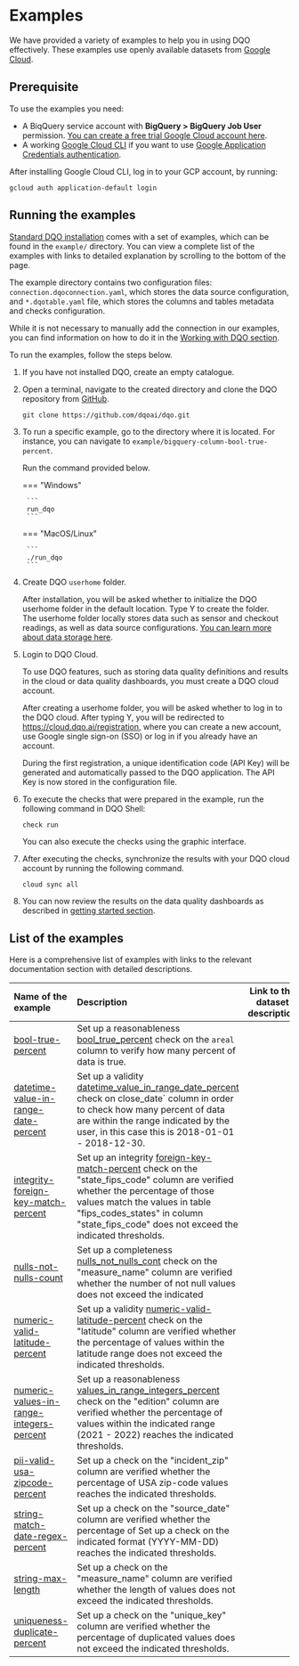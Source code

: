 # Examples

We have provided a variety of examples to help you in using DQO effectively. These examples use openly available 
datasets from [Google Cloud](https://cloud.google.com/datasets).

## Prerequisite

To use the examples you need:

- A BiqQuery service account with **BigQuery > BigQuery Job User** permission. [You can create a free trial Google Cloud account here](https://cloud.google.com/free).
- A working [Google Cloud CLI](https://cloud.google.com/sdk/docs/install) if you want to use [Google Application Credentials authentication](./#using-google-application-credentials-authentication).

After installing Google Cloud CLI, log in to your GCP account, by running:

```
gcloud auth application-default login
```

## Running the examples

[Standard DQO installation](../getting-started/installation/installation.md) comes with a set of examples, which can 
be found in the `example/` directory. You can view a complete list of the examples with links to detailed explanation by
scrolling to the bottom of the page.

The example directory contains two configuration files: `connection.dqoconnection.yaml`, which stores the data source
configuration, and `*.dqotable.yaml` file, which stores the columns and tables metadata and checks configuration.

While it is not necessary to manually add the connection in our examples, you can find information on how to do it in the
[Working with DQO section](../working-with-dqo/adding-data-source-connection/index.md).


To run the examples, follow the steps below. 

1. If you have not installed DQO, create an empty catalogue.


2. Open a terminal, navigate to the created directory and clone the DQO repository from [GitHub](https://github.com/dqoai/dqo).

    ```
    git clone https://github.com/dqoai/dqo.git
    ```

3. To run a specific example, go to the directory where it is located. For instance, you can navigate to 
    `example/bigquery-column-bool-true-percent`.  
    
    Run the command provided below. 

    === "Windows"

        ```
        run_dqo
        ```
    === "MacOS/Linux"

        ```
        ./run_dqo
        ```

4. Create DQO `userhome` folder.

    After installation, you will be asked whether to initialize the DQO userhome folder in the default location. Type Y to create the folder.  
    The userhome folder locally stores data such as sensor and checkout readings, as well as data source configurations. [You can learn more about data storage here](../dqo-concepts/data-storage/data-storage.md).


5. Login to DQO Cloud.

    To use DQO features, such as storing data quality definitions and results in the cloud or data quality dashboards, you
    must create a DQO cloud account.
 
    After creating a userhome folder, you will be asked whether to log in to the DQO cloud. After typing Y, you will be
    redirected to https://cloud.dqo.ai/registration, where you can create a new account, use Google single sign-on (SSO) or log in if you already have an account.
 
    During the first registration, a unique identification code (API Key) will be generated and automatically passed to the DQO application.
    The API Key is now stored in the configuration file.


6. To execute the checks that were prepared in the example, run the following command in DQO Shell:

    ```
    check run
    ```
    You can also execute the checks using the graphic interface.


7. After executing the checks, synchronize the results with your DQO cloud account by running the following command.

    ```
    cloud sync all
    ``` 

8. You can now review the results on the data quality dashboards as described in [getting started section](../getting-started/review-results-on-dashboards/review-results-on-dashboards.md).

## List of the examples

Here is a comprehensive list of examples with links to the relevant documentation section with detailed descriptions.

| **Name of the example**                                                                     | **Description**                                                                                                                                                                                                                                                                                                        | **Link to the dataset description** |
|:--------------------------------------------------------------------------------------------|:-----------------------------------------------------------------------------------------------------------------------------------------------------------------------------------------------------------------------------------------------------------------------------------------------------------------------|-------------------------------------|
| [bool-true-percent](./bool-true-percent.md)                                                 | Set up a reasonableness [bool_true_percent](../checks/column/bool/true-percent.md) check  on the `areal` column to verify how many percent of data is true.                                                                                                                                                            |                                     |
| [datetime-value-in-range-date-percent](./datetime-value-in-range-date-percent.md)           | Set up a validity [datetime_value_in_range_date_percent](../checks/column/datetime/datetime-value-in-range-date-percent.md) check on close_date` column in order to check how many percent of data are within the range indicated by the user, in this case this is 2018-01-01 - 2018-12-30.                           |                                     |
| [integrity-foreign-key-match-percent](./integrity-foreign-key-match-percent.md)             | Set up an integrity [foreign-key-match-percent](../checks/column/integrity/foreign-key-match-percent.md) check on the "state_fips_code" column are verified whether the percentage of those values match the values in table "fips_codes_states" in column "state_fips_code" does not exceed the indicated thresholds. |                                     |
| [nulls-not-nulls-count](./nulls-not-nulls-count.md)                                         | Set up a completeness [nulls_not_nulls_cont](../checks/column/nulls/not-nulls-count.md) check on the "measure_name" column are verified  whether the number of not null values does not exceed the indicated                                                                                                           |                                     |
| [numeric-valid-latitude-percent](./numeric-valid-latitude-percent.md)                       | Set up a validity [numeric-valid-latitude-percent]() check on the "latitude" column are verified whether the percentage of values within the latitude range does not exceed the indicated thresholds.                                                                                                                  |                                     |
| [numeric-values-in-range-integers-percent](./numeric-values-in-range-integers-percent.md)   | Set up a reasonableness [values_in_range_integers_percent]() check on the "edition" column are verified whether the percentage of values within the indicated range (2021 - 2022) reaches the indicated thresholds.                                                                                                    |                                     |
| [pii-valid-usa-zipcode-percent](./pii-valid-usa-zipcode-percent.md)                         | Set up a check on the "incident_zip" column are verified whether the percentage of USA zip-code values reaches the indicated thresholds.                                                                                                                                                                               |                                     |
| [string-match-date-regex-percent](./string-match-date-regex-percent.md)                     | Set up a check on the "source_date" column are verified whether the percentage of Set up a check on the indicated format (YYYY-MM-DD) reaches the indicated thresholds.                                                                                                                                                |                                     |
| [string-max-length](./string-max-length.md )                                                | Set up a check on the "measure_name" column are verified whether the length of values does not exceed the indicated thresholds.                                                                                                                                                                                        |                                     |
| [uniqueness-duplicate-percent](./uniqueness-duplicate-percent.md)                           | Set up a check on the "unique_key" column are verified  whether the percentage of duplicated values does not exceed the indicated thresholds.                                                                                                                                                                          |                                     |
